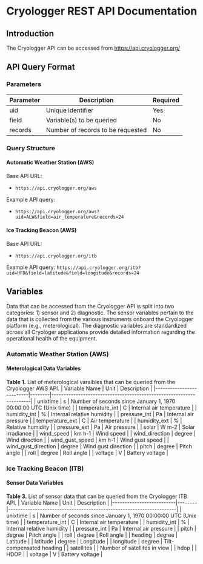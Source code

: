 # Cryologger REST API Documentation

## Introduction
The Cryologger API can be accessed from https://api.cryologger.org/

## API Query Format

### Parameters

| Parameter | Description                        | Required |
|-----------|----------------------------------- |----------|
| uid       | Unique identifier                  | Yes      |
| field     | Variable(s) to be queried          | No       |
| records   | Number of records to be requested  | No       |

### Query Structure


#### Automatic Weather Station (AWS)

Base API URL:
* ```https://api.cryologger.org/aws```

Example API query:
* ```https://api.cryologger.org/aws?uid=ALW&field=air_temperature&records=24```


#### Ice Tracking Beacon (AWS)

Base API URL:
* ```https://api.cryologger.org/itb```

Example API query:
```https://api.cryologger.org/itb?uid=HFD&field=latitude&field=longitude&records=24```


## Variables

Data that can be accessed from the Cryologger API is split into two categories: 1) sensor and 2) diagnostic. The sensor variables pertain to the data that is collected from the various instruments onboard the Cryologger platform (e.g., meterological). The diagnostic variables are standardized across all Cryologer applications provide detailed information regarding the operational health of the equipment. 

### Automatic Weather Station (AWS)

#### Meterological Data Variables
**Table 1.**  List of meterological varaibles that can be queried from the Cryologger AWS API. 
| Variable Name            | Unit   | Description                                                         | 
|--------------------------|--------|---------------------------------------------------------------------|
| unixtime                 | s      | Number of seconds since January 1, 1970 00:00:00 UTC (Unix time)    |
| temperature_int          | C      | Internal air temperature                                            |
| humidity_int             | %      | Internal relative humidity                                          |
| pressure_int             | Pa     | Internal air pressure                                               |
| temperature_ext          | C      | Air temperature                                                     |
| humidity_ext             | %      | Relative humidity                                                   |
| pressure_ext             | Pa     | Air pressure                                                        |
| solar                    | W m-2  | Solar irradiance                                                    |
| wind_speed               | km h-1 | Wind speed                                                          |
| wind_direction           | degree | Wind direction                                                      |
| wind_gust_speed          | km h-1 | Wind gust speed                                                     |
| wind_gust_direction      | degree | Wind gust direction                                                 |
| pitch                    | degree | Pitch angle                                                         |
| roll                     | degree | Roll angle                                                          |
| voltage                  | V      | Battery voltage                                                     |

### Ice Tracking Beacon (ITB)

#### Sensor Data Variables
**Table 3.**  List of sensor data that can be queried from the Cryologger ITB API. 
| Variable Name            | Unit   | Description                                                         | 
|--------------------------|--------|---------------------------------------------------------------------|
| unixtime                 | s      | Number of seconds since January 1, 1970 00:00:00 UTC (Unix time)    |
| temperature_int          | C      | Internal air temperature                                            |
| humidity_int             | %      | Internal relative humidity                                          |
| pressure_int             | Pa     | Internal air pressure                                               |
| pitch                    | degree | Pitch angle                                                         |
| roll                     | degree | Roll angle                                                          |
| heading                  | degree | Latitude                                                            |
| latitude                 | degree | Longitude                                                           |
| longitude                | degree | Tilt-compensated heading                                            |
| satellites               |        | Number of satellites in view                                        |
| hdop                     |        | HDOP                                                                |
| voltage                  | V      | Battery voltage                                                     |
